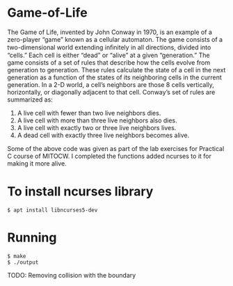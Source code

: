 # Game-of-Life
The Game of Life, invented by John Conway in 1970, is an example of a zero-player “game” known
as a cellular automaton. The game consists of a two-dimensional world extending inﬁnitely in all
directions, divided into “cells.” Each cell is either “dead” or “alive” at a given “generation.” The
game consists of a set of rules that describe how the cells evolve from generation to generation.
These rules calculate the state of a cell in the next generation as a function of the states of its
neighboring cells in the current generation. In a 2-D world, a cell’s neighbors are those 8 cells
vertically, horizontally, or diagonally adjacent to that cell. Conway’s set of rules are summarized
as:
1. A live cell with fewer than two live neighbors dies.
2. A live cell with more than three live neighbors also dies.
3. A live cell with exactly two or three live neighbors lives.
4. A dead cell with exactly three live neighbors becomes alive.

Some of the above code was given as part of the lab exercises for Practical C course of MITOCW. I completed the functions added ncurses to it for making it more alive.

# To install ncurses library
```
$ apt install libncurses5-dev
```

# Running
```
$ make
$ ./output
```

TODO: Removing collision with the boundary
